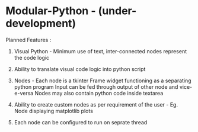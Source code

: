 # Modular-Python - (under-development)

Planned Features :
  1. Visual Python - Minimum use of text, inter-connected nodes represent the code logic
  2. Ability to translate visual code logic into python script
  3. Nodes - Each node is a tkinter Frame widget functioning as a separating python program
             Input can be fed through output of other node and vice-e-versa
             Nodes may also contain python code inside textarea
  4. Ability to create custom nodes as per requirement of the user - Eg. Node displaying matplotlib plots

  5. Each node can be configured to run on seprate thread 
  
  
